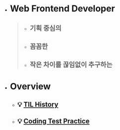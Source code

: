 - # Web Frontend Developer

  > - ## 기획 중심의
  >
  > - ## 꼼꼼한
  >
  > - ## 작은 차이를 끊임없이 추구하는

- # Overview
  - ## :bulb: [TIL History](https://github.com/PhilosopherProgrammer/TILHistory)
  - ## :bulb: [Coding Test Practice](https://github.com/PhilosopherProgrammer/CodingTestPractice)

<!--
  - ## Side Project

    - ### 💡

  - ## Clone Coding

    - ### 💡
    - ### 💡

  - ## Challenge

    - ### Frontend Mentor
      - ### 💡
    - ### Programmers
      - ### 💡

  - ## Computer Science

    - ### 💡
    - ### 💡
-->
